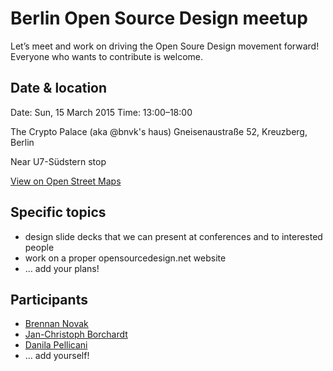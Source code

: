 # Berlin Open Source Design meetup

Let’s meet and work on driving the Open Soure Design movement forward! Everyone who wants to contribute is welcome.


## Date & location

Date: Sun, 15 March 2015
Time: 13:00–18:00

The Crypto Palace (aka @bnvk's haus)
Gneisenaustraße 52,
Kreuzberg, Berlin

Near U7-Südstern stop

[View on Open Street Maps](http://www.openstreetmap.org/?mlat=52.4893&mlon=13.4040#map=15/52.4893/13.4040)


## Specific topics

* design slide decks that we can present at conferences and to interested people
* work on a proper opensourcedesign.net website
* … add your plans!


## Participants

* [Brennan Novak](https://github.com/bnvk)
* [Jan-Christoph Borchardt](https://github.com/jancborchardt)
* [Danila Pellicani](https://github.com/danilapellicani)
* … add yourself!

